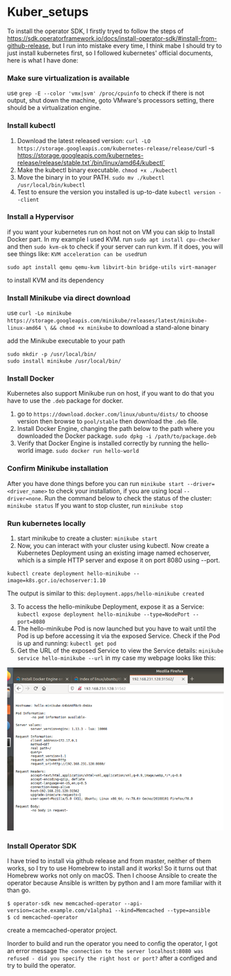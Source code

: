 # Kuber_setups
To install the operator SDK, I firstly tryed to follow the steps of https://sdk.operatorframework.io/docs/install-operator-sdk/#install-from-github-release, but I run into mistake every time, I think mabe I should try to just install kubernetes first, so I followed kubernetes' official documents, here is what I have done:

### Make sure virtualization is available
use `grep -E --color 'vmx|svm' /proc/cpuinfo` to check if there is not output, shut down the machine, goto VMware's processors setting, there should be a virtualization engine.

### Install kubectl
1. Download the latest released version: `curl -LO https://storage.googleapis.com/kubernetes-release/release/`curl -s https://storage.googleapis.com/kubernetes-release/release/stable.txt`/bin/linux/amd64/kubectl`
2. Make the kubectl binary executable. `chmod +x ./kubectl`
3. Move the binary in to your PATH. `sudo mv ./kubectl /usr/local/bin/kubectl`
4. Test to ensure the version you installed is up-to-date `kubectl version --client`

### Install a Hypervisor
if you want your kubernetes run on host not on VM you can skip to Install Docker part.
In my example I used KVM.
run `sudo apt install cpu-checker` and then `sudo kvm-ok` to check if your server can run kvm. If it does, you will see things like: `KVM acceleration can be used`run
```sudo apt update
sudo apt install qemu qemu-kvm libvirt-bin bridge-utils virt-manager
```
to install KVM and its dependency

### Install Minikube via direct download
use `curl -Lo minikube https://storage.googleapis.com/minikube/releases/latest/minikube-linux-amd64 \
  && chmod +x minikube` to download a stand-alone binary

add the Minikube executable to your path
```
sudo mkdir -p /usr/local/bin/
sudo install minikube /usr/local/bin/
```

### Install Docker
Kubernetes also support Minikube run on host, if you want to do that you have to use the `.deb` package for docker.
1. go to `https://download.docker.com/linux/ubuntu/dists/` to choose version then browse to `pool/stable` then download the `.deb` file.
2. Install Docker Engine, changing the path below to the path where you downloaded the Docker package.
`sudo dpkg -i /path/to/package.deb`
3. Verify that Docker Engine is installed correctly by running the hello-world image.
`sudo docker run hello-world`

### Confirm Minikube installation
After you have done things before you can run `minikube start --driver=<driver_name>` to check your installation, if you are using local `--driver=none`.
Run the command below to check the status of the cluster:
`minikube status`
If you want to stop cluster, run `minikube stop`

### Run kubernetes locally
1. start minikube to create a cluster: `minikube start`
2. Now, you can interact with your cluster using kubectl.
Now create a Kubernetes Deployment using an existing image named echoserver, which is a simple HTTP server and expose it on port 8080 using --port.
```
kubectl create deployment hello-minikube --image=k8s.gcr.io/echoserver:1.10
```
The output is similar to this: `deployment.apps/hello-minikube created`

3. To access the hello-minikube Deployment, expose it as a Service: `kubectl expose deployment hello-minikube --type=NodePort --port=8080`
4. The hello-minikube Pod is now launched but you have to wait until the Pod is up before accessing it via the exposed Service.  Check if the Pod is up and running: `kubectl get pod`
5. Get the URL of the exposed Service to view the Service details: `minikube service hello-minikube --url`
in my case my webpage looks like this:

![image](https://github.com/alstomli/Kuber_setups/blob/master/Capture.PNG)

### Install Operator SDK
I have tried to install via github release and from master, neither of them works, so I try to use Homebrew to install and it works! So it turns out that Homebrew works not only on macOS.
Then I choose Ansible to create the operator because Ansible is written by python and I am more familiar with it than go. 

```
$ operator-sdk new memcached-operator --api-version=cache.example.com/v1alpha1 --kind=Memcached --type=ansible
$ cd memcached-operator
```
create a memcached-operator project.

Inorder to build and run the operator you need to config the operator, I got an error message `The connection to the server localhost:8080 was refused - did you specify the right host or port?` after a configed and try to build the operator.
